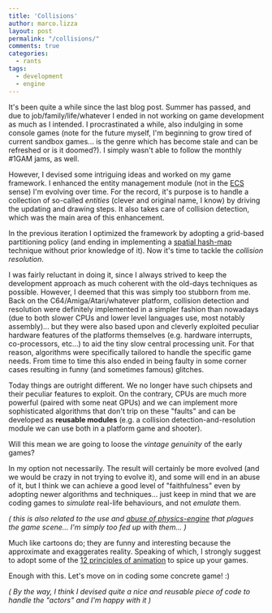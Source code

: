 ```yaml
---
title: 'Collisions'
author: marco.lizza
layout: post
permalink: "/collisions/"
comments: true
categories: 
  - rants
tags: 
  - development
  - engine
---
```

It's been quite a while since the last blog post. Summer has passed, and due to job/family/life/whatever I ended in not working on game development as much as I intended. I procrastinated a while, also indulging in some console games (note for the future myself, I'm beginning to grow tired of current sandbox games... is the genre which has become stale and can be refreshed or is it doomed?). I simply wasn't able to follow the monthly #1GAM jams, as well.

However, I devised some intriguing ideas and worked on my game framework. I enhanced the entity management module (not in the [ECS](https://en.wikipedia.org/wiki/Entity_component_system) sense) I'm evolving over time. For the record, it's purpose is to handle a collection of so-called *entities* (clever and original name, I know) by driving the updating and drawing steps. It also takes care of collision detection, which was the main area of this enhancement.

In the previous iteration I optimized the framework by adopting a grid-based partitioning policy (and ending in implementing a [spatial hash-map](https://conkerjo.wordpress.com/2009/06/13/spatial-hashing-implementation-for-fast-2d-collisions/) technique without prior knowledge of it). Now it's time to tackle the *collision resolution*.

I was fairly reluctant in doing it, since I always strived to keep the development approach as much coherent with the old-days techniques as possible. However, I deemed that this was simply too stubborn from me. Back on the C64/Amiga/Atari/whatever platform, collision detection and resolution were definitely implemented in a simpler fashion than nowadays (due to both slower CPUs and lower level languages use, most notably assembly)... but they were also based upon and cleverly exploited peculiar hardware features of the platforms themselves (e.g. hardware interrupts, co-processors, etc...) to aid the tiny slow central processing unit. For that reason, algorithms were specifically tailored to handle the specific game needs. From time to time this also ended in being faulty in some corner cases resulting in funny (and sometimes famous) glitches.

Today things are outright different. We no longer have such chipsets and their peculiar features to exploit. On the contrary, CPUs are much more powerful (paired with some neat GPUs) and we can implement more sophisticated algorithms that don't trip on these "faults" and can be developed as **reusable modules** (e.g. a collision detection-and-resolution module we can use both in a platform game and shooter).

Will this mean we are going to loose the *vintage genuinity* of the early games?

In my option not necessarily. The result will certainly be more evolved (and we would be crazy in not trying to evolve it), and some will end in an abuse of it, but I think we can achieve a good level of "faithfulness" even by adopting newer algorithms and techniques... just keep in mind that we are coding games to *simulate* real-life behaviours, and not *emulate* them.

*( this is also related to the use and [abuse of physics-engine](/on-the-abuse-of-a-physics-engine/) that plagues the game scene... I'm simply too fed up with them... )*

Much like cartoons do; they are funny and interesting because the approximate and exaggerates reality. Speaking of which, I strongly suggest to adopt some of the [12 principles of animation](https://en.wikipedia.org/wiki/12_basic_principles_of_animation) to spice up your games.

Enough with this. Let's move on in coding some concrete game! :)

*( By the way, I think I devised quite a nice and reusable piece of code to handle the "actors" and I'm happy with it )*